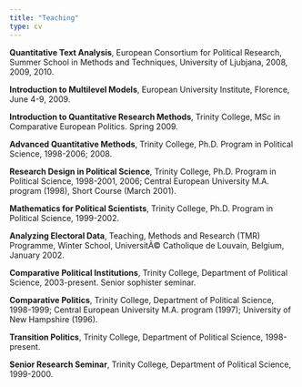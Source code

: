 ```yaml
---
title: "Teaching"
type: cv
---
```



**Quantitative Text Analysis**, European Consortium for Political Research, Summer School in Methods and Techniques, University of Ljubjana, 2008, 2009, 2010.

**Introduction to Multilevel Models**, European University Institute, Florence, June 4-9, 2009.

**Introduction to Quantitative Research Methods**, Trinity College, MSc in Comparative European Politics. Spring 2009.

**Advanced Quantitative Methods**, Trinity College, Ph.D. Program in Political Science, 1998-2006; 2008.

**Research Design in Political Science**, Trinity College, Ph.D. Program in Political Science, 1998-2001, 2006; Central European University M.A. program (1998), Short Course (March 2001).

**Mathematics for Political Scientists**, Trinity College, Ph.D. Program in Political Science, 1999-2002.

**Analyzing Electoral Data**, Teaching, Methods and Research (TMR) Programme, Winter School, UniversitÃ© Catholique de Louvain, Belgium, January 2002.

**Comparative Political Institutions**, Trinity College, Department of Political Science, 2003-present. Senior sophister seminar.

**Comparative Politics**, Trinity College, Department of Political Science, 1998-1999; Central European University M.A. program (1997); University of New Hampshire (1996).

**Transition Politics**, Trinity College, Department of Political Science, 1998-present.

**Senior Research Seminar**, Trinity College, Department of Political Science, 1999-2000.
